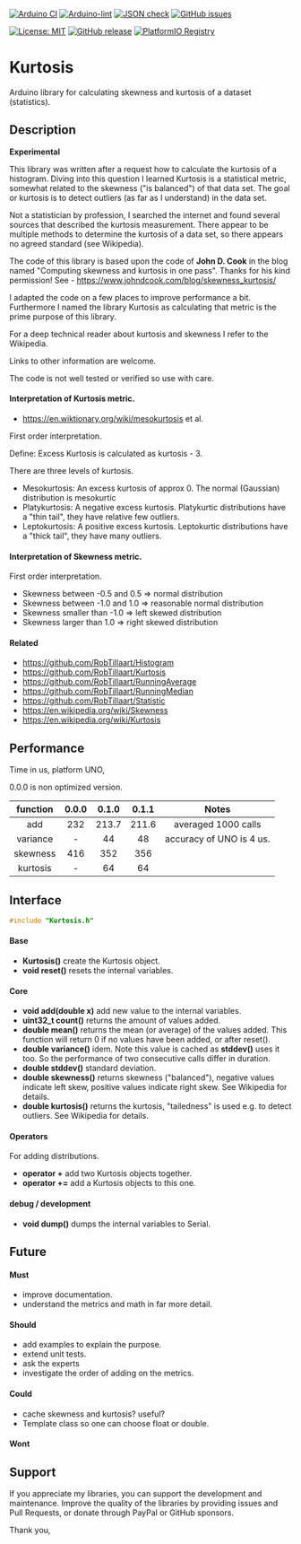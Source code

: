 
[![Arduino CI](https://github.com/RobTillaart/Kurtosis/workflows/Arduino%20CI/badge.svg)](https://github.com/marketplace/actions/arduino_ci)
[![Arduino-lint](https://github.com/RobTillaart/Kurtosis/actions/workflows/arduino-lint.yml/badge.svg)](https://github.com/RobTillaart/Kurtosis/actions/workflows/arduino-lint.yml)
[![JSON check](https://github.com/RobTillaart/Kurtosis/actions/workflows/jsoncheck.yml/badge.svg)](https://github.com/RobTillaart/Kurtosis/actions/workflows/jsoncheck.yml)
[![GitHub issues](https://img.shields.io/github/issues/RobTillaart/Kurtosis.svg)](https://github.com/RobTillaart/Kurtosis/issues)

[![License: MIT](https://img.shields.io/badge/license-MIT-green.svg)](https://github.com/RobTillaart/Kurtosis/blob/master/LICENSE)
[![GitHub release](https://img.shields.io/github/release/RobTillaart/Kurtosis.svg?maxAge=3600)](https://github.com/RobTillaart/Kurtosis/releases)
[![PlatformIO Registry](https://badges.registry.platformio.org/packages/robtillaart/library/Kurtosis.svg)](https://registry.platformio.org/libraries/robtillaart/Kurtosis)


# Kurtosis

Arduino library for calculating skewness and kurtosis of a dataset  (statistics).


## Description

**Experimental**

This library was written after a request how to calculate the kurtosis of a histogram.
Diving into this question I learned Kurtosis is a statistical metric, somewhat 
related to the skewness ("is balanced") of that data set.
The goal or kurtosis is to detect outliers (as far as I understand) in the data set.

Not a statistician by profession, I searched the internet and found several sources 
that described the kurtosis measurement.
There appear to be multiple methods to determine the kurtosis of a data set, so there 
appears no agreed standard (see Wikipedia).

The code of this library is based upon the code of **John D. Cook** in the blog named 
"Computing skewness and kurtosis in one pass". Thanks for his kind permission!
See - https://www.johndcook.com/blog/skewness_kurtosis/


I adapted the code on a few places to improve performance a bit.
Furthermore I named the library Kurtosis as calculating that metric is the 
prime purpose of this library.

For a deep technical reader about kurtosis and skewness I refer to the Wikipedia.

Links to other information are welcome.

The code is not well tested or verified so use with care.


#### Interpretation of Kurtosis metric.

- https://en.wiktionary.org/wiki/mesokurtosis et al.

First order interpretation.

Define: Excess Kurtosis is calculated as kurtosis - 3.

There are three levels of kurtosis.

- Mesokurtosis: An excess kurtosis of approx 0. The normal (Gaussian) distribution is mesokurtic
- Platykurtosis: A negative excess kurtosis. Platykurtic distributions have a "thin tail", they have relative few outliers.
- Leptokurtosis: A positive excess kurtosis. Leptokurtic distributions have a "thick tail", they have many outliers.


#### Interpretation of Skewness metric.

First order interpretation.

- Skewness between -0.5 and 0.5 => normal distribution
- Skewness between -1.0 and 1.0 => reasonable normal distribution
- Skewness smaller than -1.0 => left skewed distribution
- Skewness larger than 1.0 => right skewed distribution


#### Related

- https://github.com/RobTillaart/Histogram
- https://github.com/RobTillaart/Kurtosis
- https://github.com/RobTillaart/RunningAverage
- https://github.com/RobTillaart/RunningMedian
- https://github.com/RobTillaart/Statistic
- https://en.wikipedia.org/wiki/Skewness
- https://en.wikipedia.org/wiki/Kurtosis


## Performance

Time in us, platform UNO, 

0.0.0 is non optimized version.

|  function  |  0.0.0  |  0.1.0  |  0.1.1  |  Notes  |
|:----------:|:-------:|:-------:|:-------:|:-------:|
|  add       |   232   |  213.7  |  211.6  |  averaged 1000 calls
|  variance  |    -    |    44   |    48   |  accuracy of UNO is 4 us.
|  skewness  |   416   |   352   |   356   |
|  kurtosis  |    -    |    64   |    64   |


## Interface

```cpp
#include "Kurtosis.h"
```

#### Base

- **Kurtosis()** create the Kurtosis object.
- **void reset()** resets the internal variables.

#### Core

- **void add(double x)** add new value to the internal variables.
- **uint32_t count()** returns the amount of values added.
- **double mean()** returns the mean (or average) of the values added. 
This function will return 0 if no values have been added, or after reset().
- **double variance()** idem.
Note this value is cached as **stddev()** uses it too. 
So the performance of two consecutive calls differ in duration.
- **double stddev()** standard deviation.
- **double skewness()** returns skewness ("balanced"), negative values indicate left skew, 
positive values indicate right skew. See Wikipedia for details.
- **double kurtosis()** returns the kurtosis, "tailedness" is used e.g. to detect outliers.
See Wikipedia for details.

#### Operators

For adding distributions.

- **operator +** add two Kurtosis objects together.
- **operator +=** add a Kurtosis objects to this one.

#### debug / development

- **void dump()** dumps the internal variables to Serial.


## Future

#### Must

- improve documentation.
- understand the metrics and math in far more detail.

#### Should

- add examples to explain the purpose.
- extend unit tests.
- ask the experts
- investigate the order of adding on the metrics.

#### Could

- cache skewness and kurtosis? useful?
- Template class so one can choose float or double.

#### Wont


## Support

If you appreciate my libraries, you can support the development and maintenance.
Improve the quality of the libraries by providing issues and Pull Requests, or
donate through PayPal or GitHub sponsors.

Thank you,

